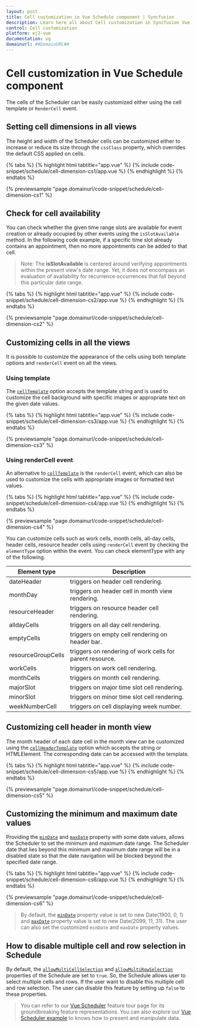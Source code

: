 ```yaml
---
layout: post
title: Cell customization in Vue Schedule component | Syncfusion
description: Learn here all about Cell customization in Syncfusion Vue Schedule component of Syncfusion Essential JS 2 and more.
control: Cell customization 
platform: ej2-vue
documentation: ug
domainurl: ##DomainURL##
---
```


# Cell customization in Vue Schedule component

The cells of the Scheduler can be easily customized either using the cell template or `RenderCell` event.

## Setting cell dimensions in all views

The height and width of the Scheduler cells can be customized either to increase or reduce its size through the `cssClass` property, which overrides the default CSS applied on cells.

{% tabs %}
{% highlight html tabtitle="app.vue" %}
{% include code-snippet/schedule/cell-dimension-cs1/app.vue %}
{% endhighlight %}
{% endtabs %}
        
{% previewsample "page.domainurl/code-snippet/schedule/cell-dimension-cs1" %}

## Check for cell availability

You can check whether the given time range slots are available for event creation or already occupied by other events using the `isSlotAvailable` method. In the following code example, if a specific time slot already contains an appointment, then no more appointments can be added to that cell.

>Note: The **isSlotAvailable** is centered around verifying appointments within the present view's date range. Yet, it does not encompass an evaluation of availability for recurrence occurrences that fall beyond this particular date range.

{% tabs %}
{% highlight html tabtitle="app.vue" %}
{% include code-snippet/schedule/cell-dimension-cs2/app.vue %}
{% endhighlight %}
{% endtabs %}
        
{% previewsample "page.domainurl/code-snippet/schedule/cell-dimension-cs2" %}

## Customizing cells in all the views

It is possible to customize the appearance of the cells using both template options and `renderCell` event on all the views.

### Using template

The [`cellTemplate`](../api/schedule/#celltemplate) option accepts the template string and is used to customize the cell background with specific images or appropriate text on the given date values.

{% tabs %}
{% highlight html tabtitle="app.vue" %}
{% include code-snippet/schedule/cell-dimension-cs3/app.vue %}
{% endhighlight %}
{% endtabs %}
        
{% previewsample "page.domainurl/code-snippet/schedule/cell-dimension-cs3" %}

### Using renderCell event

An alternative to [`cellTemplate`](../api/schedule/#celltemplate) is the `renderCell` event, which can also be used to customize the cells with appropriate images or formatted text values.

{% tabs %}
{% highlight html tabtitle="app.vue" %}
{% include code-snippet/schedule/cell-dimension-cs4/app.vue %}
{% endhighlight %}
{% endtabs %}
        
{% previewsample "page.domainurl/code-snippet/schedule/cell-dimension-cs4" %}

You can customize cells such as work cells, month cells, all-day cells, header cells, resource header cells using `renderCell` event by checking the `elementType` option within the event. You can check elementType with any of the following.

| Element type | Description |
|-------|---------|
| dateHeader | triggers on header cell rendering.|
| monthDay | triggers on header cell in month view rendering.|
| resourceHeader | triggers on resource header cell rendering.|
| alldayCells | triggers on all day cell rendering.|
| emptyCells | triggers on empty cell rendering on header bar.|
| resourceGroupCells | triggers on rendering of work cells for parent resource.|
| workCells | triggers on work cell rendering.|
| monthCells | triggers on month cell rendering.|
| majorSlot | triggers on major time slot cell rendering.|
| minorSlot | triggers on minor time slot cell rendering.|
| weekNumberCell | triggers on cell displaying week number.|

## Customizing cell header in month view

The month header of each date cell in the month view can be customized using the [`cellHeaderTemplate`](../api/schedule/#cellheadertemplate) option which accepts the string or HTMLElement. The corresponding date can be accessed with the template.

{% tabs %}
{% highlight html tabtitle="app.vue" %}
{% include code-snippet/schedule/cell-dimension-cs5/app.vue %}
{% endhighlight %}
{% endtabs %}
        
{% previewsample "page.domainurl/code-snippet/schedule/cell-dimension-cs5" %}

## Customizing the minimum and maximum date values

Providing the [`minDate`](../api/schedule/#mindate) and  [`maxDate`](../api/schedule/#maxdate) property with some date values, allows the Scheduler to set the minimum and maximum date range. The Scheduler date that lies beyond this minimum and maximum date range will be in a disabled state so that the date navigation will be blocked beyond the specified date range.

{% tabs %}
{% highlight html tabtitle="app.vue" %}
{% include code-snippet/schedule/cell-dimension-cs6/app.vue %}
{% endhighlight %}
{% endtabs %}
        
{% previewsample "page.domainurl/code-snippet/schedule/cell-dimension-cs6" %}

>By default, the [`minDate`](../api/schedule/#mindate) property value is set to new Date(1900, 0, 1) and [`maxDate`](../api/schedule/#maxdate) property value is set to new Date(2099, 11, 31). The user can also set the customized `minDate` and `maxDate` property values.

## How to disable multiple cell and row selection in Schedule

By default, the [`allowMultiCellSelection`](../api/schedule/#allowmulticellselection) and [`allowMultiRowSelection`](../api/schedule/#allowmultirowselection) properties of the Schedule are set to `true`. So, the Schedule allows user to select multiple cells and rows. If the user want to disable this multiple cell and row selection. The user can disable this feature by setting up `false` to these properties.

> You can refer to our [Vue Scheduler](https://www.syncfusion.com/vue-components/vue-scheduler) feature tour page for its groundbreaking feature representations. You can also explore our [Vue Scheduler example](https://ej2.syncfusion.com/vue/demos/#/material/schedule/overview.html) to knows how to present and manipulate data.